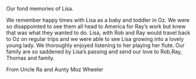 Our fond memories of Lisa.

We remember happy times with Lisa as a baby and toddler in Oz.
We were so disappointed to see them all head to America for Ray’s work but knew that was what they wanted to do.
Lisa, with Rob and Ray would travel back to Oz on regular trips and we were able to see Lisa growing into a lovely young lady.
We thoroughly enjoyed listening to her playing her flute.
Our family are so saddened by Lisa’s passing and send our love to Rob,Ray, Thomas and family.

From
Uncle Ra and Aunty Moz Wheeler